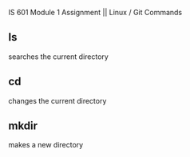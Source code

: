 IS 601 Module 1 Assignment || Linux / Git Commands

## ls

searches the current directory

## cd

changes the current directory

## mkdir

makes a new directory
